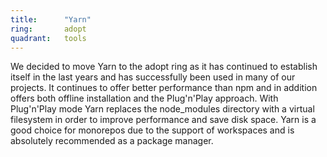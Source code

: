 ```yaml
---
title:      "Yarn"
ring:       adopt
quadrant:   tools
---
```


We decided to move Yarn to the adopt ring as it has continued to establish itself in the last years and has successfully 
been used in many of our projects. It continues to offer better performance than npm and in addition offers both 
offline installation and the Plug'n'Play approach. With Plug'n'Play mode Yarn replaces the node_modules directory 
with a virtual filesystem in order to improve performance and save disk space. Yarn is a good choice for monorepos 
due to the support of workspaces and is absolutely recommended as a package manager.
